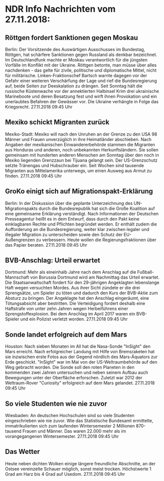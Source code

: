 # NDR Info Nachrichten vom 27.11.2018:


## Röttgen fordert Sanktionen gegen Moskau
Berlin: Der Vorsitzende des Auswärtigen Ausschusses im Bundestag, Röttgen, hat schärfere Sanktionen gegen Russland als denkbar bezeichnet. Im Deutschlandfunk  machte er Moskau verantwortlich für die jüngsten Vorfälle im Konflikt mit der Ukraine. Röttgen betonte, man müsse über alles nachdenken - das gelte für zivile, politische und diplomatische Mittel, nicht für militärische. Linken-Fraktionschef Bartsch warnte dagegen vor der Gefahr einer weiteren Verschärfung der Lage und rief die Bundesregierung auf, beide Seiten zur Deeskalation zu drängen. Seit Sonntag hält die russische Küstenwache vor der annektierten Halbinsel Krim drei ukrainische Marineboote und deren Besatzung fest und wirft ihnen Provokation und ein unerlaubtes Befahren der Gewässer vor. Die Ukraine verhängte in Folge das Kriegsrecht. 27.11.2018 09:45 Uhr 

## Mexiko schickt Migranten zurück
Mexiko-Stadt:	Mexiko will nach den Unruhen an der Grenze zu den USA 98 Männer und Frauen unverzüglich in ihre Heimatländer abschieben. Nach Angaben der mexikanischen Einwandererbehörde stammen die Migranten aus Honduras und anderen, noch unbekannten Herkunftsländern. Sie sollen gemeinsam mit hunderten anderen Menschen am Sonntag über den noch in Mexiko liegenden Grenzzaun bei Tijuana gelangt sein. Der US-Grenzschutz setzte Tränengas und Hubschrauber ein. Seit Wochen sind tausende Migranten aus Mittelamerika unterwegs, um einen Ausweg aus Armut zu finden. 27.11.2018 09:45 Uhr 

## GroKo einigt sich auf Migrationspakt-Erklärung
Berlin: In der Diskussion über die geplante Unterzeichnung des UN-Migrationspakts durch die Bundesrepublik hat sich die Große Koalition auf eine gemeinsame Erklärung verständigt. Nach Informationen der Deutschen Presseagentur heißt es in dem Entwurf, dass durch den Pakt keine einklagbaren Rechte und Pflichten begründet werden. Er enthält zudem die Aufforderung an die Bundesregierung, weiter klar zwischen legaler und illegaler Migration zu unterscheiden sowie den Schutz der EU-Außengrenzen zu verbessern. Heute wollen die Regierungsfraktionen über das Papier beraten. 27.11.2018 09:45 Uhr 

## BVB-Anschlag: Urteil erwartet
Dortmund: Mehr als eineinhalb Jahre nach dem Anschlag auf die Fußball-Mannschaft von Borussia Dortmund wird am Nachmittag das Urteil erwartet. Die Staatsanwaltschaft fordert für den 29-jährigen Angeklagten lebenslange Haft wegen versuchten Mordes. Aus ihrer Sicht zündete er die drei Sprengsätze, um Spieler zu töten und dadurch den Kurs der BVB-Aktie zum Absturz zu bringen. Der Angeklagte hat den Anschlag eingeräumt, eine Tötungsabsicht aber bestritten. Die Verteidigung fordert deshalb eine Haftstrafe von unter zehn Jahren wegen Herbeiführens einer Sprengstoffexplosion. Bei dem Anschlag im April 2017 waren ein BVB-Spieler und ein Polizist verletzt worden. 27.11.2018 09:45 Uhr 

## Sonde landet erfolgreich auf dem Mars
Houston:	Nach sieben Monaten im All hat die Nasa-Sonde "InSight" den Mars erreicht. Nach erfolgreicher Landung mit Hilfe von Bremsraketen hat sie inzwischen erste Fotos aus der Gegend nördlich des Mars-Äquators zur Erde geschickt. "InSight" war im Mai von der US-Weltraumbehörde auf den Weg gebracht worden. Die Sonde soll den roten Planeten in den kommenden zwei Jahren untersuchen und neben seinem Aufbau auch Bewegungen unter der Oberfläche erforschen. Zuletzt war 2012 der Weltraum-Rover "Curiosity" erfolgreich auf dem Mars gelandet. 27.11.2018 09:45 Uhr 

## So viele Studenten wie nie zuvor
Wiesbaden: An deutschen Hochschulen sind so viele Studenten eingeschrieben wie nie zuvor. Wie das Statistische Bundesamt ermittelte, immatrikulierten sich zum laufenden Wintersemester 2 Millionen 870-tausend Frauen und Männer. Das waren 22.000 mehr als im vorangegangenen Wintersemester. 27.11.2018 09:45 Uhr 

## Das Wetter
Heute neben dichten Wolken einige längere freundliche Abschnitte, an der Ostsee vereinzelte Schauer möglich, sonst meist trocken. Höchstwerte 1 Grad am Harz bis 4 Grad auf Usedom. 27.11.2018 09:45 Uhr 
